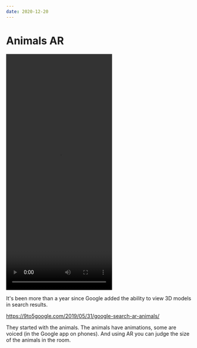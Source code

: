 ```yaml
---
date: 2020-12-20
---
```


# Animals AR

<video width="288" height="640" controls>
  <source src="animals-ar.mp4" type="video/mp4">
</video>

It's been more than a year since Google added the ability to view 3D models in search results.

https://9to5google.com/2019/05/31/google-search-ar-animals/

They started with the animals. The animals have animations, some are voiced (in the Google app on phones).
And using AR you can judge the size of the animals in the room.
